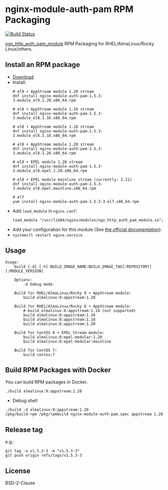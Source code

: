 # nginx-module-auth-pam RPM Packaging

[![Build Status](https://github.com/jfut/nginx-module-auth-pam-rpm/workflows/test/badge.svg?branch=master)](https://github.com/jfut/nginx-module-auth-pam-rpm/actions?query=workflow%3Atest)

[ngx_http_auth_pam_module](https://github.com/sto/ngx_http_auth_pam_module) RPM Packaging for RHEL/AlmaLinux/Rocky Linux/others.

## Install an RPM package

- [Download](https://github.com/jfut/nginx-module-auth-pam-rpm/releases)
- Install:
    ```
    # el9 + AppStream module 1.20 stream
    dnf install nginx-module-auth-pam-1.5.3-3.module_el9.1.20.x86_64.rpm

    # el8 + AppStream module 1.16 stream
    dnf install nginx-module-auth-pam-1.5.3-3.module_el8.1.16.x86_64.rpm

    # el8 + AppStream module 1.18 stream
    dnf install nginx-module-auth-pam-1.5.3-3.module_el8.1.18.x86_64.rpm

    # el8 + AppStream module 1.20 stream
    dnf install nginx-module-auth-pam-1.5.3-3.module_el8.1.20.x86_64.rpm

    # el8 + EPEL module 1.20 stream
    dnf install nginx-module-auth-pam-1.5.3-3.module_el8.epel.1.20.x86_64.rpm

    # el8 + EPEL module mainline stream (currently: 1.21)
    dnf install nginx-module-auth-pam-1.5.3-3.module_el8.epel.mainline.x86_64.rpm

    # el7
    yum install nginx-module-auth-pam-1.5.3-3.el7.x86_64.rpm
    ```
- Add `load_module` in `nginx.conf`:
    ```
    load_module "/usr/lib64/nginx/modules/ngx_http_auth_pam_module.so";
    ```
- Add your configuration for this module (See [the official documentation](https://github.com/sto/ngx_http_auth_pam_module)).
- `systemctl restart nginx.service`

## Usage

```
Usage:
    build [-d] [-h] BUILD_IMAGE_NAME:BUILD_IMAGE_TAG[:REPOSITORY][:MODULE_VERSION]

    Options:
        -d Debug mode.

    Build for RHEL/AlmaLinux/Rocky 9 + AppStream module:
        build almalinux:9:appstream:1.20

    Build for RHEL/AlmaLinux/Rocky 8 + AppStream module:
        # build almalinux:8:appstream:1.14 (not supported)
        build almalinux:8:appstream:1.16
        build almalinux:8:appstream:1.18
        build almalinux:8:appstream:1.20

    Build for CentOS 8 + EPEL Stream module:
        build almalinux:8:epel-modular:1.20
        build almalinux:8:epel-modular:mainline

    Build for CentOS 7:
        build centos:7
```

## Build RPM Packages with Docker

You can build RPM packages in Docker.

```
./build almalinux:9:appstream:1.20
```

- Debug shell

```
./build -d almalinux:9:appstream:1.20
/pkg/build-rpm /pkg/rpmbuild nginx-module-auth-pam.spec appstream 1.20
```

## Release tag

e.g.:

```
git tag -a v1.5.3-3 -m "v1.5.3-3"
git push origin refs/tags/v1.5.3-3
```

## License

BSD-2-Clause

